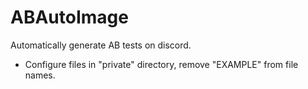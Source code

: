 # ABAutoImage
Automatically generate AB tests on discord.

* Configure files in "private" directory, remove "EXAMPLE" from file names.
